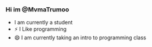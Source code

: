 ### Hi im @MvmaTrumoo
- I am currently a student
- ⚡ I Like programming
- 😄 I am currently taking an intro to programming class
<!--
**Mvmatrumoo/MvmaTrumoo** is a ✨ _special_ ✨ repository because its `README.md` (this file) appears on your GitHub profile.

Here are some ideas to get you started:

-🔭 I’m currently working on ...
-🌱 I’m currently learning ...
- 👯 I’m looking to collaborate on ...
- 🤔 I’m looking for help with ...
- 💬 Ask me about ...
- 📫 How to reach me: ...
- 😄 Pronouns: ...
- ⚡ Fun fact: ...
-->
